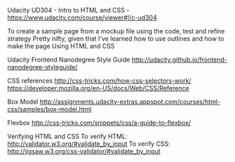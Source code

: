 Udacity UD304 - Intro to HTML and CSS - https://www.udacity.com/course/viewer#!/c-ud304

To create a sample page from a mockup file using the code, test and refine strategy
Pretty nifty, given that I've learned how to use outlines and how to make the page
Using HTML and CSS

Udacity Frontend Nanodegree Style Guide
http://udacity.github.io/frontend-nanodegree-styleguide/

CSS references
http://css-tricks.com/how-css-selectors-work/
https://developer.mozilla.org/en-US/docs/Web/CSS/Reference

Box Model
http://assignments.udacity-extras.appspot.com/courses/html-css/samples/box-model.html

Flexbox
http://css-tricks.com/snippets/css/a-guide-to-flexbox/

Verifying HTML and CSS
To verify HTML: http://validator.w3.org/#validate_by_input
To verify CSS: http://jigsaw.w3.org/css-validator/#validate_by_input
